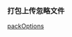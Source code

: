 ### 打包上传忽略文件

[packOptions](https://developers.weixin.qq.com/miniprogram/dev/devtools/projectconfig.html#packOptions)